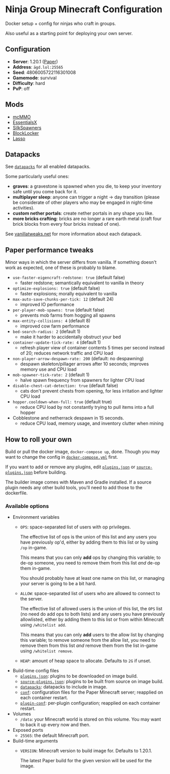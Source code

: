# Ninja Group Minecraft Configuration
Docker setup + config for ninjas who craft in groups.

Also useful as a starting point for deploying your own server.

## Configuration
* **Server**: 1.20.1 ([Paper](https://papermc.io/))
* **Address**: `ägd.lol:25565`
* **Seed**: 4806005722116301008
* **Gamemode**: survival
* **Difficulty**: hard
* **PvP**: off

## Mods
* [mcMMO](https://mcmmo.org/)
* [EssentialsX](https://essentialsx.net/)
* [SilkSpawners](https://dev.bukkit.org/projects/silkspawners)
* [BlockLocker](https://www.spigotmc.org/resources/blocklocker.3268/)
* [Lasso](https://www.spigotmc.org/resources/lasso.54815/)

## Datapacks
See [`datapacks`](datapacks) for all enabled datapacks.

Some particularly useful ones:
* **graves**: a gravestone is spawned when you die,
  to keep your inventory safe until you come back for it.
* **multiplayer sleep**: anyone can trigger a night → day transition
  (please be considerate of other players who may be engaged in
    night-time activities).
* **custom nether portals**: create nether portals in any shape you like.
* **more bricks crafting**: bricks are no longer a rare earth metal
  (craft four brick blocks from every four bricks instead of one).

See [vanillatweaks.net](https://vanillatweaks.net/picker/datapacks/) for
more information about each datapack.

## Paper performance tweaks
Minor ways in which the server differs from vanilla.
If something doesn't work as expected, one of these is probably to blame.

* `use-faster-eigencraft-redstone: true` (default false)
    - faster redstone; semantically equivalent to vanilla in theory
* `optimize-explosions: true` (default false)
    - faster explosions; morally equivalent to vanilla
* `max-auto-save-chunks-per-tick: 12` (default 24)
    - improved IO performance
* `per-player-mob-spawns: true` (default false)
    - prevents mob farms from hogging all spawns
* `max-entity-collisions: 4` (default 8)
    - improved cow farm performance
* `bed-search-radius: 2` (default 1)
    - make it harder to accidentally obstruct your bed
* `container-update-tick-rate: 4` (default 1)
    - refresh player view of container contents 5 times per second instead of 20;
      reduces network traffic and CPU load
* `non-player-arrow-despawn-rate: 200` (default: no despawning)
    - despawn skeleton/pillager arrows after 10 seconds; improves memory use
      and CPU load
* `mob-spawner-tick-rate: 2` (default 1)
    - halve spawn frequency from spawners for lighter CPU load
* `disable-chest-cat-detection: true` (default false)
    - cats don't prevent chests from opening, for less irritation and lighter
      CPU load
* `hopper.cooldown-when-full: true` (default true)
    - reduce CPU load by not constantly trying to pull items into a full hopper
* Cobblestone and netherrack despawn in 15 seconds.
    - reduce CPU load, memory usage, and inventory clutter when mining

## How to roll your own
Build or pull the docker image, `docker-compose up`, done.
Though you may want to change the config in
[`docker-compose.yml`](docker-compose.yml) first.

If you want to add or remove any plugins, edit [`plugins.json`](plugins.json)
or [`source-plugins.json`](source-plugins.json) before building.

The builder image comes with Maven and Gradle installed. If a source plugin
needs any other build tools, you'll need to add those to the dockerfile.

### Available options
* Environment variables
  * `OPS`: space-separated list of users with op privileges.

    The effective list of ops is the union of this list and any users you have
    previously op'd, either by adding them to this list or by using `/op`
    in-game.

    This means that you can only **add** ops by changing this variable; to de-op
    someone, you need to remove them from this list *and* de-op them in-game.

    You should probably have at least one name on this list, or managing
    your server is going to be a bit hard.
  * `ALLOW`: space-separated list of users who are allowed to connect
    to the server.

    The effective list of allowed users is the union of this list, the `OPS`
    list (no need do add ops to both lists) and any users you have previously
    allowlisted, either by adding them to this list or from within Minecraft
    using `/whitelist add`.

    This means that you can only **add** users to the allow list by changing
    this variable; to remove someone from the allow list, you need to
    remove them from this list *and* remove them from the list in-game
    using `/whitelist remove`.
  * `HEAP`: amount of heap space to allocate. Defaults to `2G` if unset.
* Build-time config files
  * [`plugins.json`](plugins.json):
    plugins to be downloaded on image build.
  * [`source-plugins.json`](source-plugins.json):
    plugins to be built from source on image build.
  * [`datapacks`](datapacks):
    datapacks to include in image.
  * [`conf`](conf):
    configuration files for the Paper Minecraft server; reapplied on each
    container restart.
  * [`plugin-conf`](plugin-conf):
    per-plugin configuration; reapplied on each container restart.
* Volumes
  * `/data`: your Minecraft world is stored on this volume.
    You may want to back it up every now and then.
* Exposed ports
  * `25565`: the default Minecraft port.
* Build-time arguments
  * `VERSION`: Minecraft version to build image for. Defaults to 1.20.1.

    The latest Paper build for the given version will be used for the image.
